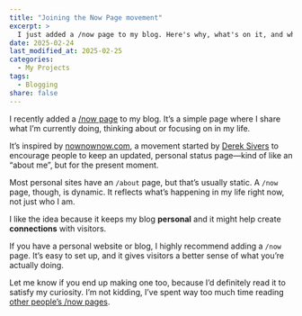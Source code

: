 ```yaml
---
title: "Joining the Now Page movement"
excerpt: >
  I just added a /now page to my blog. Here's why, what's on it, and why you might want one too.
date: 2025-02-24
last_modified_at: 2025-02-25
categories:
  - My Projects
tags:
  - Blogging
share: false
---
```


I recently added a [/now page](/now) to my blog.
It’s a simple page where I share what I’m currently doing, thinking about or focusing on in my life.

It’s inspired by [nownownow.com](https://nownownow.com/about), a movement started by [Derek Sivers](https://sive.rs/) to encourage people to keep an updated, personal status page—kind of like an “about me”, but for the present moment.

Most personal sites have an `/about` page, but that’s usually static. A `/now` page, though, is dynamic.
It reflects what’s happening in my life right now, not just who I am.

I like the idea because it keeps my blog **personal** and it might help create **connections** with visitors.

If you have a personal website or blog, I highly recommend adding a `/now` page.
It’s easy to set up, and it gives visitors a better sense of what you’re actually doing.

Let me know if you end up making one too, because I’d definitely read it to satisfy my curiosity.
I’m not kidding, I’ve spent way too much time reading [other people’s /now pages](https://nownownow.com/).